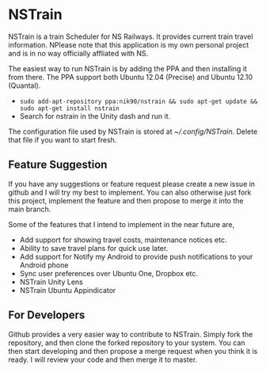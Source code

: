 NSTrain
=======

NSTrain is a train Scheduler for NS Railways. It provides current train travel information. NPlease note that this application is my own personal project and is in no way officially affliated with NS. 

The easiest way to run NSTrain is by adding the PPA and then installing it from there. The PPA support both Ubuntu 12.04 (Precise) and Ubuntu 12.10 (Quantal).

+ ```sudo add-apt-repository ppa:nik90/nstrain && sudo apt-get update && sudo apt-get install nstrain```
+ Search for nstrain in the Unity dash and run it.

The configuration file used by NSTrain is stored at *~/.config/NSTrain*. Delete that file if you want to start fresh.

Feature Suggestion
------------------

If you have any suggestions or feature request please create a new issue in github and I will try my best to implement. You can also otherwise just fork this project, implement the feature and then propose to merge it into the main branch.

Some of the features that I intend to implement in the near future are,

* Add support for showing travel costs, maintenance notices etc.
* Ability to save travel plans for quick use later.
* Add support for Notify my Android to provide push notifications to your Android phone
* Sync user preferences over Ubuntu One, Dropbox etc.
* NSTrain Unity Lens
* NSTrain Ubuntu Appindicator

For Developers
--------------

Github provides a very easier way to contribute to NSTrain. Simply fork the repository, and then clone the forked repository to your system. You can then start developing and then propose a merge request when you think it is ready. I will review your code and then merge it to master.


